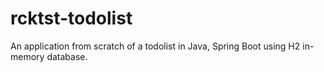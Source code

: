 # rcktst-todolist
 An application from scratch of a todolist in Java, Spring Boot using H2 in-memory database.
